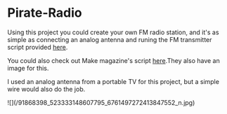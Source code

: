 # Pirate-Radio
Using this project you could create your own FM radio station, and it's as simple as connecting an analog antenna and runing the FM
transmitter script provided [here](https://github.com/somu1795/fm_transmitter).

You could also check out Make magazine's script [here](https://github.com/Make-Magazine/PirateRadio).They also have an image for this.
<p>I used an analog antenna from a portable TV for this project, but a simple wire would also do the job.</p>
![](/91868398_523333148607795_6761497272413847552_n.jpg)
